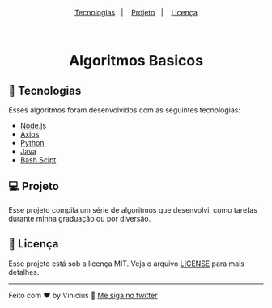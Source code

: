 <p align="center">
  <a href="#rocket-tecnologias">Tecnologias</a>&nbsp;&nbsp;&nbsp;|&nbsp;&nbsp;&nbsp;
  <a href="#-projeto">Projeto</a>&nbsp;&nbsp;&nbsp;|&nbsp;&nbsp;&nbsp;
  <a href="#memo-licença">Licença</a>
</p>

<br>

<h1 align="center">
    Algoritmos Basicos
</h1>

## :rocket: Tecnologias

Esses algoritmos foram desenvolvidos com as seguintes tecnologias:

- [Node.js](https://nodejs.org/en/)
- [Axios](https://github.com/axios/axios)
- [Python](https://www.python.org/)
- [Java](https://openjdk.java.net/)
- [Bash Scipt](https://devdocs.io/bash/)

## 💻 Projeto

Esse projeto compila um série de algoritmos que desenvolvi, como tarefas durante minha graduação ou por diversão.

## :memo: Licença

Esse projeto está sob a licença MIT. Veja o arquivo [LICENSE](LICENSE.md) para mais detalhes.

---

Feito com ♥ by Vinicius :wave: [Me siga no twitter](https://twitter.com)
